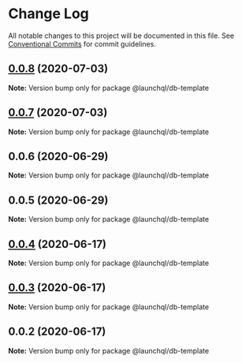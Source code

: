 # Change Log

All notable changes to this project will be documented in this file.
See [Conventional Commits](https://conventionalcommits.org) for commit guidelines.

## [0.0.8](https://github.com/launchql/launchql-db/compare/@launchql/db-template@0.0.7...@launchql/db-template@0.0.8) (2020-07-03)

**Note:** Version bump only for package @launchql/db-template





## [0.0.7](https://github.com/launchql/launchql-db/compare/@launchql/db-template@0.0.6...@launchql/db-template@0.0.7) (2020-07-03)

**Note:** Version bump only for package @launchql/db-template





## 0.0.6 (2020-06-29)

**Note:** Version bump only for package @launchql/db-template





## 0.0.5 (2020-06-29)

**Note:** Version bump only for package @launchql/db-template





## [0.0.4](https://github.com/launchql/launchql-db/compare/@launchql/db-template@0.0.3...@launchql/db-template@0.0.4) (2020-06-17)

**Note:** Version bump only for package @launchql/db-template





## [0.0.3](https://github.com/launchql/launchql-db/compare/@launchql/db-template@0.0.2...@launchql/db-template@0.0.3) (2020-06-17)

**Note:** Version bump only for package @launchql/db-template





## 0.0.2 (2020-06-17)

**Note:** Version bump only for package @launchql/db-template
